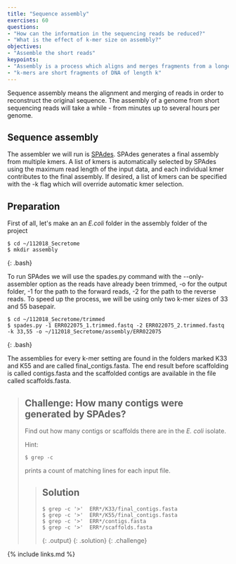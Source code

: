 ```yaml
---
title: "Sequence assembly"
exercises: 60
questions:
- "How can the information in the sequencing reads be reduced?"
- "What is the effect of k-mer size on assembly?"
objectives:
- "Assemble the short reads"
keypoints:
- "Assembly is a process which aligns and merges fragments from a longer DNA sequence in order to reconstruct the original sequence."
- "k-mers are short fragments of DNA of length k"
---
```


Sequence assembly means the alignment and merging of reads in order to reconstruct the original sequence. The assembly of a genome from short sequencing reads will take a while - from minutes up to several hours per genome. 

## Sequence assembly

The assembler we will run is [SPAdes](http://cab.spbu.ru/software/spades/). SPAdes generates a final assembly from multiple kmers. A list of kmers is automatically selected by SPAdes using the maximum read length of the input data, and each individual kmer contributes to the final assembly. If desired, a list of kmers can be specified with the -k flag which will override automatic kmer selection.


## Preparation
First of all, let's make an an *E.coli* folder in the assembly folder of the project

~~~
$ cd ~/112018_Secretome
$ mkdir assembly
~~~
{: .bash}



To run SPAdes we will use the spades.py command with the --only-assembler option as the reads have already been trimmed, -o for the output folder, -1 for the path to the forward reads, -2 for the path to the reverse reads. To speed up the process, we will be using only two k-mer sizes of 33 and 55 basepair.

~~~
$ cd ~/112018_Secretome/trimmed
$ spades.py -1 ERR022075_1.trimmed.fastq -2 ERR022075_2.trimmed.fastq -k 33,55 -o ~/112018_Secretome/assembly/ERR022075
~~~
{: .bash}

The assemblies for every k-mer setting are found in the folders marked K33 and K55 and are called final_contigs.fasta. The end result before scaffolding is called contigs.fasta and the scaffolded contigs are available in the file called scaffolds.fasta.

> ## Challenge: How many contigs were generated by SPAdes?
>
> Find out how many contigs or scaffolds there are in the *E. coli* isolate. 
>
> Hint:
> ~~~
> $ grep -c
> ~~~
> prints a count of matching lines for each input file.
> 
> > ## Solution
> >
> > 
> > ~~~
> > $ grep -c '>'  ERR*/K33/final_contigs.fasta
> > $ grep -c '>'  ERR*/K55/final_contigs.fasta
> > $ grep -c '>'  ERR*/contigs.fasta
> > $ grep -c '>'  ERR*/scaffolds.fasta
> > 
> > ~~~
> > {: .output}
> {: .solution}
{: .challenge}



{% include links.md %}

